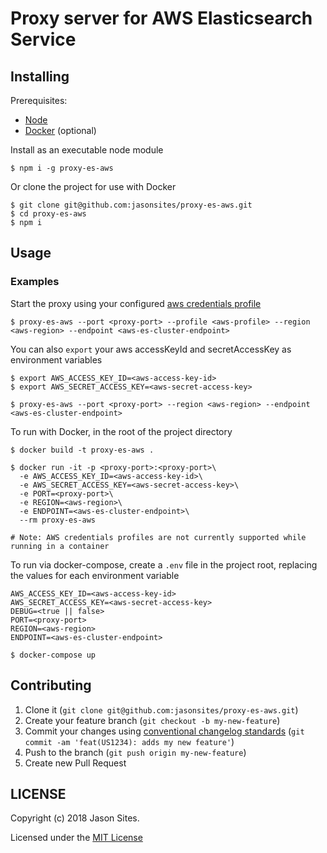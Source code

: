 # Proxy server for AWS Elasticsearch Service

## Installing
Prerequisites:
- [Node](https://nodejs.org)
- [Docker](https://www.docker.com/community-edition#/download) (optional)

Install as an executable node module
```shell
$ npm i -g proxy-es-aws
```

Or clone the project for use with Docker
```shell
$ git clone git@github.com:jasonsites/proxy-es-aws.git
$ cd proxy-es-aws
$ npm i
```

## Usage
### Examples

Start the proxy using your configured [aws credentials profile](https://docs.aws.amazon.com/cli/latest/userguide/cli-chap-getting-started.html)
```shell
$ proxy-es-aws --port <proxy-port> --profile <aws-profile> --region <aws-region> --endpoint <aws-es-cluster-endpoint>
```

You can also `export` your aws accessKeyId and secretAccessKey as environment variables
```shell
$ export AWS_ACCESS_KEY_ID=<aws-access-key-id>
$ export AWS_SECRET_ACCESS_KEY=<aws-secret-access-key>

$ proxy-es-aws --port <proxy-port> --region <aws-region> --endpoint <aws-es-cluster-endpoint>
```

To run with Docker, in the root of the project directory
```shell
$ docker build -t proxy-es-aws .

$ docker run -it -p <proxy-port>:<proxy-port>\
  -e AWS_ACCESS_KEY_ID=<aws-access-key-id>\
  -e AWS_SECRET_ACCESS_KEY=<aws-secret-access-key>\
  -e PORT=<proxy-port>\
  -e REGION=<aws-region>\
  -e ENDPOINT=<aws-es-cluster-endpoint>\
  --rm proxy-es-aws

# Note: AWS credentials profiles are not currently supported while running in a container
```

To run via docker-compose, create a `.env` file in the project root, replacing the values for each environment variable
```
AWS_ACCESS_KEY_ID=<aws-access-key-id>
AWS_SECRET_ACCESS_KEY=<aws-secret-access-key>
DEBUG=<true || false>
PORT=<proxy-port>
REGION=<aws-region>
ENDPOINT=<aws-es-cluster-endpoint>
```
```shell
$ docker-compose up
```

## Contributing
1. Clone it (`git clone git@github.com:jasonsites/proxy-es-aws.git`)
1. Create your feature branch (`git checkout -b my-new-feature`)
1. Commit your changes using [conventional changelog standards](https://github.com/bcoe/conventional-changelog-standard/blob/master/convention.md) (`git commit -am 'feat(US1234): adds my new feature'`)
1. Push to the branch (`git push origin my-new-feature`)
1. Create new Pull Request

## LICENSE
Copyright (c) 2018 Jason Sites.

Licensed under the [MIT License](LICENSE.md)
